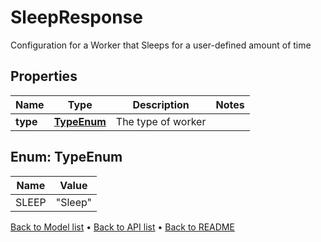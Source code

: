 

# SleepResponse

Configuration for a Worker that Sleeps for a user-defined amount of time

## Properties

| Name | Type | Description | Notes |
|------------ | ------------- | ------------- | -------------|
|**type** | [**TypeEnum**](#TypeEnum) | The type of worker |  |



## Enum: TypeEnum

| Name | Value |
|---- | -----|
| SLEEP | &quot;Sleep&quot; |



[Back to Model list](../README.md#documentation-for-models) &#8226; [Back to API list](../README.md#documentation-for-api-endpoints) &#8226; [Back to README](../README.md)


